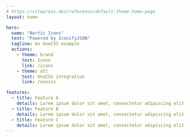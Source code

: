```yaml
---
# https://vitepress.dev/reference/default-theme-home-page
layout: home

hero:
  name: "Nortic Icons"
  text: "Powered by IconifyJSON"
  tagline: An UnoCSS example
  actions:
    - theme: brand
      text: Icons
      link: /icons
    - theme: alt
      text: UnoCSS integration
      link: /unocss

features:
  - title: Feature A
    details: Lorem ipsum dolor sit amet, consectetur adipiscing elit
  - title: Feature B
    details: Lorem ipsum dolor sit amet, consectetur adipiscing elit
  - title: Feature C
    details: Lorem ipsum dolor sit amet, consectetur adipiscing elit
---
```

